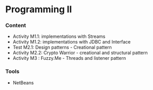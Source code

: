 ﻿# Programming II

### Content

- Activity M1.1: implementations with Streams
- Activity M1.2: implementations with JDBC and Interface
- Test 	   M2.1: Design patterns - Creational pattern
- Activity M2.2: Crypto Warrior - creational and structural pattern
- Activity M3  : Fuzzy.Me - Threads and listener pattern

### Tools

- NetBeans

